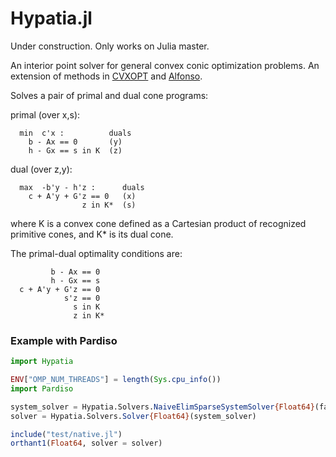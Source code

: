 # Hypatia.jl

Under construction. Only works on Julia master.

An interior point solver for general convex conic optimization problems. An extension of methods in [CVXOPT](https://github.com/cvxopt/cvxopt/blob/master/src/python/coneprog.py) and [Alfonso](https://github.com/dpapp-github/alfonso).

Solves a pair of primal and dual cone programs:

primal (over x,s):
```
  min  c'x :          duals
    b - Ax == 0       (y)
    h - Gx == s in K  (z)
```
dual (over z,y):
```
  max  -b'y - h'z :      duals
    c + A'y + G'z == 0   (x)
                z in K*  (s)
```
where K is a convex cone defined as a Cartesian product of recognized primitive cones, and K* is its dual cone.

The primal-dual optimality conditions are:
```
         b - Ax == 0
         h - Gx == s
  c + A'y + G'z == 0
            s'z == 0
              s in K
              z in K*
```

### Example with Pardiso

```julia
import Hypatia

ENV["OMP_NUM_THREADS"] = length(Sys.cpu_info())
import Pardiso

system_solver = Hypatia.Solvers.NaiveElimSparseSystemSolver{Float64}(fact_cache = Hypatia.PardisoNonSymCache())
solver = Hypatia.Solvers.Solver{Float64}(system_solver)

include("test/native.jl")
orthant1(Float64, solver = solver)
```
